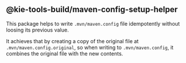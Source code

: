 ## @kie-tools-build/maven-config-setup-helper

This package helps to write `.mvn/maven.config` file idempotently without loosing its previous value.

It achieves that by creating a copy of the original file at `.mvn/maven.config.original`, so when writing to `.mvn/maven.config`, it combines the original file with the new contents.
